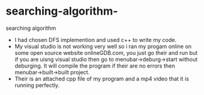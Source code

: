 # searching-algorithm-
searching algorithm 
- I had chosen DFS implemention and used c++ to write my code.
- My visual studio is not working very well so i ran my progam online on some open source website onlineGDB.com, you just go their and run but if you are uisng visual studio then go to menubar->deburg->start without deburging. It will compile the program if their are no errors then menubar->built->built project.
- Their is an attached cpp file of my program and a mp4 video that it is running perfectly.
